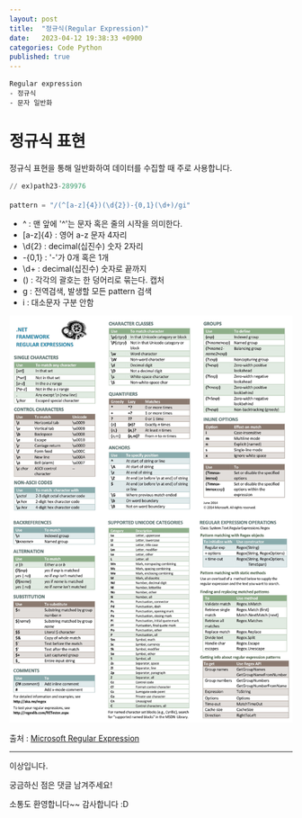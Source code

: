 ```yaml
---
layout: post
title:  "정규식(Regular Expression)"
date:   2023-04-12 19:38:33 +0900
categories: Code Python
published: true
---
```

```
Regular expression
- 정규식
- 문자 일반화
```

# 정규식 표현

정규식 표현을 통해 일반화하여 데이터를 수집할 때 주로 사용합니다.

```python
// ex)path23-289976

pattern = "/(^[a-z]{4})(\d{2})-{0,1}(\d+)/gi"
```

-   ^ : 맨 앞에 '^'는 문자 혹은 줄의 시작을 의미한다.
-   \[a-z\]{4} : 영어 a-z 문자 4자리
-   \\d{2} : decimal(십진수) 숫자 2자리
-   \-{0,1} : '-'가 0개 혹은 1개
-   \\d+ : decimal(십진수) 숫자로 끝까지
-   () : 각각의 괄호는 한 덩어리로 묶는다. 캡처
-   g : 전역검색, 발생할 모든 pattern 검색
-   i : 대소문자 구분 안함


![Regular_expression.png](/assets/img/Code/Python/2023-04-12-%08Regular_expression/Regular_expression.png)

출처 : [Microsoft Regular Expression](https://download.microsoft.com/download/D/2/4/D240EBF6-A9BA-4E4F-A63F-AEB6DA0B921C/Regular%20expressions%20quick%20reference.pdf)

---

이상입니다.

궁금하신 점은 댓글 남겨주세요!

소통도 환영합니다~~ 감사합니다 :D